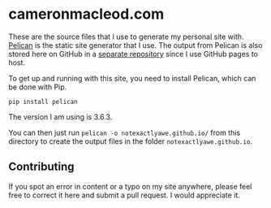 cameronmacleod.com
==================

These are the source files that I use to generate my personal site with. [Pelican](https://docs.getpelican.com) is the static site generator that I use. The output from Pelican is also stored here on GitHub in a [separate repository](https://github.com/notexactlyawe/notexactlyawe.github.io) since I use GitHub pages to host.

To get up and running with this site, you need to install Pelican, which can be done with Pip.

`pip install pelican`

The version I am using is 3.6.3.

You can then just run `pelican -o notexactlyawe.github.io/` from this directory to create the output files in the folder `notexactlyawe.github.io`.

Contributing
------------

If you spot an error in content or a typo on my site anywhere, please feel free to correct it here and submit a pull request. I would appreciate it.
